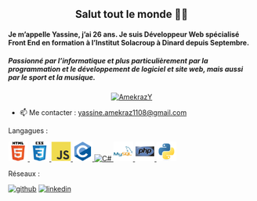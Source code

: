 <h2 align="center">Salut tout le monde 👋👋</h2>
<h4 align="left">Je m’appelle Yassine, j’ai 26 ans. Je suis Développeur Web spécialisé Front End en formation à l’Institut Solacroup à Dinard depuis Septembre.</h4>
<h5 align="left">Passionné par l’informatique et plus particulièrement par la programmation et le développement de logiciel et site web, mais aussi par le sport et la musique.</h5>
<p align="center"> <a href="https://github.com/ryo-ma/github-profile-trophy"><img src="https://github-profile-trophy.vercel.app/?username=quentiins" alt="AmekrazY" /></a> </p>

- 📫 Me contacter : yassine.amekraz1108@gmail.com 

Langagues : 

<p align="left"> <a href="https://www.w3.org/html/" target="_blank"> <img src="https://raw.githubusercontent.com/devicons/devicon/master/icons/html5/html5-original-wordmark.svg" alt="html5" width="40" height="40"/> </a> <a href="https://www.w3schools.com/css/" target="_blank"> <img src="https://raw.githubusercontent.com/devicons/devicon/master/icons/css3/css3-original-wordmark.svg" alt="css3" width="40" height="40"/> </a> <a href="https://developer.mozilla.org/en-US/docs/Web/JavaScript" target="_blank"> <img src="https://raw.githubusercontent.com/devicons/devicon/master/icons/javascript/javascript-original.svg" alt="javascript" width="40" height="40"/> </a> <a href="https://www.cprogramming.com/" target="_blank"> <img src="https://raw.githubusercontent.com/devicons/devicon/master/icons/c/c-original.svg" alt="c" width="40" height="40"/> </a> <a href="https://docs.microsoft.com/fr-fr/dotnet/csharp/" target="_blank"> <img src="https://i2.wp.com/leblogducodeur.fr/wp-content/uploads/2020/02/c.png?w=1200&ssl=1" alt="C#" width="40" height="40"/> </a>  <a href="https://www.mysql.com/" target="_blank"> <img src="https://raw.githubusercontent.com/devicons/devicon/master/icons/mysql/mysql-original-wordmark.svg" alt="mysql" width="40" height="40"/> </a>  <a href="https://www.php.net" target="_blank"> <img src="https://raw.githubusercontent.com/devicons/devicon/master/icons/php/php-original.svg" alt="php" width="40" height="40"/> </a> <a href="https://www.python.org" target="_blank"> <img src="https://raw.githubusercontent.com/devicons/devicon/master/icons/python/python-original.svg" alt="python" width="40" height="40"/> </a> </p>

Réseaux :

[<img src='https://cdn.jsdelivr.net/npm/simple-icons@3.0.1/icons/github.svg' alt='github' height='40'>](https://github.com/https://github.com/AmekrazY)  [<img src='https://cdn.jsdelivr.net/npm/simple-icons@3.0.1/icons/linkedin.svg' alt='linkedin' height='40'>](https://www.linkedin.com/in/https://www.linkedin.com/in/yassine-amekraz-05235b1a9//)  
